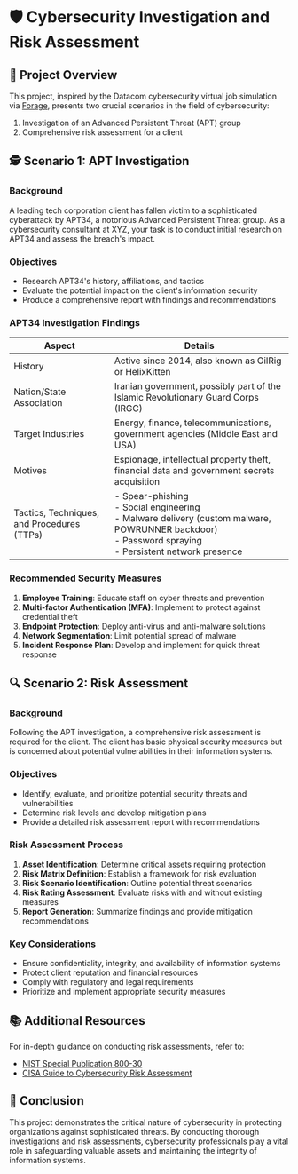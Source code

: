 # 🛡️ Cybersecurity Investigation and Risk Assessment

## 📌 Project Overview

This project, inspired by the Datacom cybersecurity virtual job simulation via [Forage](https://www.theforage.com/simulations/datacom/cybersecurity-zm6d), presents two crucial scenarios in the field of cybersecurity:

1. Investigation of an Advanced Persistent Threat (APT) group
2. Comprehensive risk assessment for a client

## 🕵️ Scenario 1: APT Investigation

### Background

A leading tech corporation client has fallen victim to a sophisticated cyberattack by APT34, a notorious Advanced Persistent Threat group. As a cybersecurity consultant at XYZ, your task is to conduct initial research on APT34 and assess the breach's impact.

### Objectives

- Research APT34's history, affiliations, and tactics
- Evaluate the potential impact on the client's information security
- Produce a comprehensive report with findings and recommendations

### APT34 Investigation Findings

| Aspect | Details |
|--------|---------|
| History | Active since 2014, also known as OilRig or HelixKitten |
| Nation/State Association | Iranian government, possibly part of the Islamic Revolutionary Guard Corps (IRGC) |
| Target Industries | Energy, finance, telecommunications, government agencies (Middle East and USA) |
| Motives | Espionage, intellectual property theft, financial data and government secrets acquisition |
| Tactics, Techniques, and Procedures (TTPs) | - Spear-phishing<br>- Social engineering<br>- Malware delivery (custom malware, POWRUNNER backdoor)<br>- Password spraying<br>- Persistent network presence |

### Recommended Security Measures

1. **Employee Training**: Educate staff on cyber threats and prevention
2. **Multi-factor Authentication (MFA)**: Implement to protect against credential theft
3. **Endpoint Protection**: Deploy anti-virus and anti-malware solutions
4. **Network Segmentation**: Limit potential spread of malware
5. **Incident Response Plan**: Develop and implement for quick threat response

## 🔍 Scenario 2: Risk Assessment

### Background

Following the APT investigation, a comprehensive risk assessment is required for the client. The client has basic physical security measures but is concerned about potential vulnerabilities in their information systems.

### Objectives

- Identify, evaluate, and prioritize potential security threats and vulnerabilities
- Determine risk levels and develop mitigation plans
- Provide a detailed risk assessment report with recommendations

### Risk Assessment Process

1. **Asset Identification**: Determine critical assets requiring protection
2. **Risk Matrix Definition**: Establish a framework for risk evaluation
3. **Risk Scenario Identification**: Outline potential threat scenarios
4. **Risk Rating Assessment**: Evaluate risks with and without existing measures
5. **Report Generation**: Summarize findings and provide mitigation recommendations

### Key Considerations

- Ensure confidentiality, integrity, and availability of information systems
- Protect client reputation and financial resources
- Comply with regulatory and legal requirements
- Prioritize and implement appropriate security measures

## 📚 Additional Resources

For in-depth guidance on conducting risk assessments, refer to:

- [NIST Special Publication 800-30](https://nvlpubs.nist.gov/nistpubs/Legacy/SP/nistspecialpublication800-30r1.pdf)
- [CISA Guide to Cybersecurity Risk Assessment](https://www.cisa.gov/sites/default/files/video/22_1201_safecom_guide_to_cybersecurity_risk_assessment_508-r1.pdf)

## 🎯 Conclusion

This project demonstrates the critical nature of cybersecurity in protecting organizations against sophisticated threats. By conducting thorough investigations and risk assessments, cybersecurity professionals play a vital role in safeguarding valuable assets and maintaining the integrity of information systems.